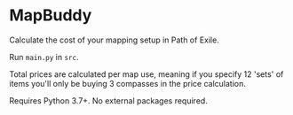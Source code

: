 # MapBuddy
Calculate the cost of your mapping setup in Path of Exile.

Run `main.py` in `src`.

Total prices are calculated per map use, meaning if you specify 12 'sets' of items you'll only be buying 3 compasses in the price calculation.

Requires Python 3.7+. No external packages required.


